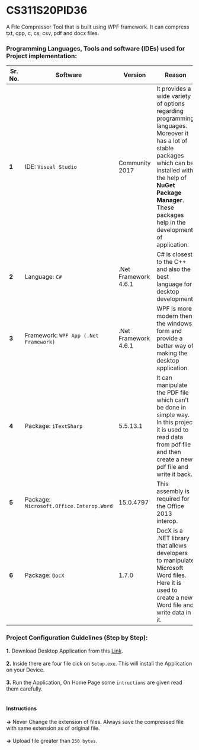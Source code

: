 # CS311S20PID36
A File Compressor Tool that is built using WPF framework. It can compress txt, cpp, c, cs, csv, pdf and docx files.
### Programming Languages, Tools and software (IDEs) used for Project implementation:

|**Sr. No.**   |  **Software** |**Version**   |**Reason** |
|---|---|---|---|
| **1**  |IDE: `Visual Studio`| Community 2017 |  It provides a wide variety of options regarding programming languages. Moreover it has a lot of stable packages which can be installed with the help of **NuGet Package Manager**. These packages help in the development of application.   |
| **2**  | Language: `C#`	| .Net Framework 4.6.1  | C# is closest to the C++ and also the best language for desktop development.   |
| **3** |  Framework: `WPF App (.Net Framework)` |  .Net Framework 4.6.1 | 	WPF is more modern then the windows form and provide a better way of making the desktop application.  |
| **4** |  Package: `iTextSharp` |  5.5.13.1 | It can manipulate the PDF file which can’t be done in simple way. In this project it is used to read data from pdf file and then create a new pdf file and write it back.  |
| **5**  | Package: `Microsoft.Office.Interop.Word`  | 15.0.4797 | 	This assembly is required for the Office 2013 interop.|
| **6**  | Package: `DocX`  | 	1.7.0	  |  DocX is a .NET library that allows developers to manipulate Microsoft Word files. Here it is used to create a new Word file and write data in it. |

### Project Configuration Guidelines (Step by Step):
**1.**  Download Desktop Application from this [Link](https://drive.google.com/drive/folders/1AeiPpnTMHkb_9c0eEJbx2_RkT0cAt9Vs?usp=sharing). <br><br>
**2.**	Inside there are four file cick on `Setup.exe`. This will install the Application on your Device. <br><br>
**3.**	Run the Application, On Home Page some `intructions` are given read them carefully. <br><br>

#### Instructions
**->** Never Change the extension of files. Always save the compressed file with same extension as of original file. <br><br>
**->** Upload file greater than `250 bytes`. 
	


	


